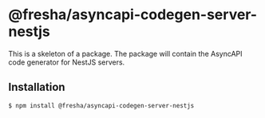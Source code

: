 # @fresha/asyncapi-codegen-server-nestjs

This is a skeleton of a package. The package will contain the AsyncAPI code
generator for NestJS servers.

## Installation

```bash
$ npm install @fresha/asyncapi-codegen-server-nestjs
```
